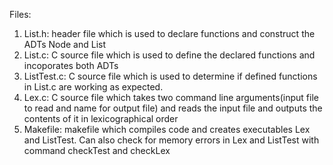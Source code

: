 Files:

1. List.h:
    header file which is used to declare functions and construct the ADTs Node and List
2. List.c:
    C source file which is used to define the declared functions and incoporates both ADTs
3. ListTest.c:
    C source file which is used to determine if defined functions in List.c are working as expected.
4. Lex.c:
    C source file which takes two command line arguments(input file to read and name for output file) and reads the input file and outputs the contents of it in lexicographical order
5. Makefile:
    makefile which compiles code and creates executables Lex and ListTest. Can also check for memory errors in Lex and ListTest with command checkTest and checkLex 
